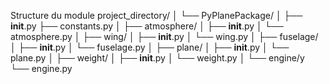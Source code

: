 Structure du module
project_directory/
│
└── PyPlanePackage/
    │
    ├── __init__.py
    ├── constants.py
    │
    ├── atmosphere/
    │   ├── __init__.py
    │   └── atmosphere.py
    │
    ├── wing/
    │   ├── __init__.py
    │   └── wing.py
    │
    ├── fuselage/
    │   ├── __init__.py
    │   └── fuselage.py
    │
    ├── plane/
    │   ├── __init__.py
    │   └── plane.py
    │
    ├── weight/
    │   ├── __init__.py
    │   └── weight.py
    │
    └── engine/y
        └── engine.py
